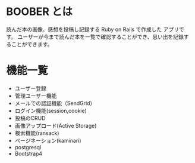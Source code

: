 # BOOBER とは
  読んだ本の画像、感想を投稿し記録する Ruby on Rails で作成した アプリです。
  ユーザーが今まで読んだ本を一覧で確認することができ、思い出を記録することができます。
# 機能一覧
 - ユーザー登録
 - 管理ユーザー機能
 - メールでの認証機能（SendGrid）
 - ログイン機能(session,cookie)
 - 投稿のCRUD
 - 画像アップロード(Active Storage)
 - 検索機能(ransack)
 - ページネーション(kaminari)
 - postgresql
 - Bootstrap4
